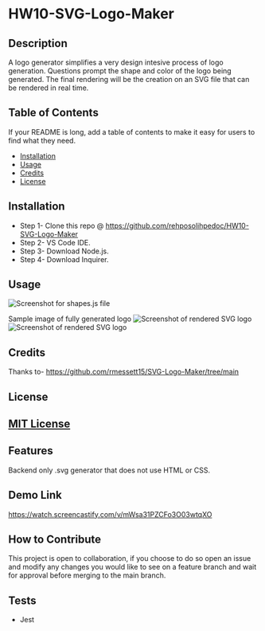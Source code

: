 # HW10-SVG-Logo-Maker

## Description
A logo generator simplifies a very design intesive process of logo generation. Questions prompt the shape and color of the logo being generated. The final rendering will be the creation on an SVG file that can be rendered in real time. 

## Table of Contents
If your README is long, add a table of contents to make it easy for users to find what they need.
- [Installation](#installation)
- [Usage](#usage)
- [Credits](#credits)
- [License](#license)

## Installation
* Step 1- Clone this repo @ https://github.com/rehposolihpedoc/HW10-SVG-Logo-Maker
* Step 2- VS Code IDE.
* Step 3- Download Node.js. 
* Step 4- Download Inquirer. 

## Usage

![Screenshot for shapes.js file](./Images/Screenshot%202023-11-25%20at%202.21.47 PM.png)

Sample image of fully generated logo
![Screenshot of rendered SVG logo](./Images/Screenshot%202023-11-27%20at%2011.48.29 AM.png)
![Screenshot of rendered SVG logo](./Images/Screenshot%202023-11-27%20at%2011.55.04 AM.png)

## Credits
Thanks to-
https://github.com/rmessett15/SVG-Logo-Maker/tree/main



## License
[MIT License](./LICENSE)
---

## Features
Backend only .svg generator that does not use HTML or CSS.

## Demo Link
https://watch.screencastify.com/v/mWsa31PZCFo3O03wtqXO

## How to Contribute
This project is open to collaboration, if you choose to do so open an issue and modify any changes you would like to see on a feature branch and wait for approval before merging to the main branch.

## Tests
* Jest
